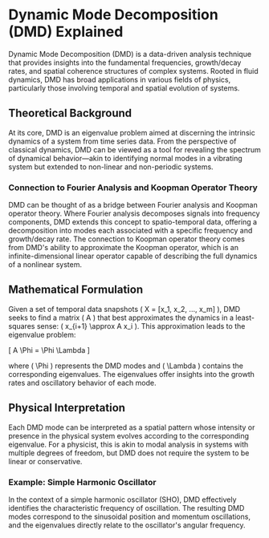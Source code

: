 # Dynamic Mode Decomposition (DMD) Explained

Dynamic Mode Decomposition (DMD) is a data-driven analysis technique that provides insights into the fundamental frequencies, growth/decay rates, and spatial coherence structures of complex systems. Rooted in fluid dynamics, DMD has broad applications in various fields of physics, particularly those involving temporal and spatial evolution of systems.

## Theoretical Background

At its core, DMD is an eigenvalue problem aimed at discerning the intrinsic dynamics of a system from time series data. From the perspective of classical dynamics, DMD can be viewed as a tool for revealing the spectrum of dynamical behavior—akin to identifying normal modes in a vibrating system but extended to non-linear and non-periodic systems.

### Connection to Fourier Analysis and Koopman Operator Theory

DMD can be thought of as a bridge between Fourier analysis and Koopman operator theory. Where Fourier analysis decomposes signals into frequency components, DMD extends this concept to spatio-temporal data, offering a decomposition into modes each associated with a specific frequency and growth/decay rate. The connection to Koopman operator theory comes from DMD's ability to approximate the Koopman operator, which is an infinite-dimensional linear operator capable of describing the full dynamics of a nonlinear system.

## Mathematical Formulation

Given a set of temporal data snapshots \( X = [x_1, x_2, ..., x_m] \), DMD seeks to find a matrix \( A \) that best approximates the dynamics in a least-squares sense: \( x_{i+1} \approx A x_i \). This approximation leads to the eigenvalue problem:

\[ A \Phi = \Phi \Lambda \]

where \( \Phi \) represents the DMD modes and \( \Lambda \) contains the corresponding eigenvalues. The eigenvalues offer insights into the growth rates and oscillatory behavior of each mode.

## Physical Interpretation

Each DMD mode can be interpreted as a spatial pattern whose intensity or presence in the physical system evolves according to the corresponding eigenvalue. For a physicist, this is akin to modal analysis in systems with multiple degrees of freedom, but DMD does not require the system to be linear or conservative.

### Example: Simple Harmonic Oscillator

In the context of a simple harmonic oscillator (SHO), DMD effectively identifies the characteristic frequency of oscillation. The resulting DMD modes correspond to the sinusoidal position and momentum oscillations, and the eigenvalues directly relate to the oscillator's angular frequency.
